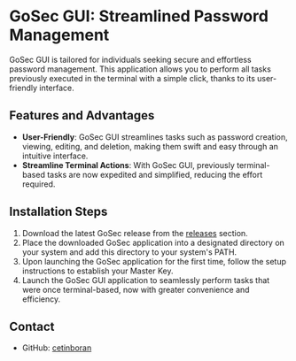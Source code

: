 # GoSec GUI: Streamlined Password Management

GoSec GUI is tailored for individuals seeking secure and effortless password management. This application allows you to perform all tasks previously executed in the terminal with a simple click, thanks to its user-friendly interface.

## Features and Advantages

- **User-Friendly**: GoSec GUI streamlines tasks such as password creation, viewing, editing, and deletion, making them swift and easy through an intuitive interface.
- **Streamline Terminal Actions**: With GoSec GUI, previously terminal-based tasks are now expedited and simplified, reducing the effort required.

## Installation Steps

  1. Download the latest GoSec release from the [releases](https://github.com/username/GoSec/releases) section.
  2. Place the downloaded GoSec application into a designated directory on your system and add this directory to your system's PATH.
  3. Upon launching the GoSec application for the first time, follow the setup instructions to establish your Master Key.
  4. Launch the GoSec GUI application to seamlessly perform tasks that were once terminal-based, now with greater convenience and efficiency.

## Contact

- GitHub: [cetinboran](https://github.com/cetinboran)

